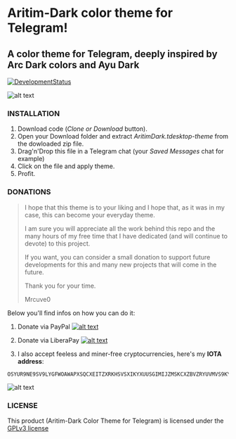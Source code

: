 # Aritim-Dark color theme for Telegram!

## A color theme for Telegram, deeply inspired by Arc Dark colors and Ayu Dark 

[![DevelopmentStatus](https://img.shields.io/badge/Development-Ongoing-brightgreen.svg)](https://img.shields.io/badge/Development-Ongoing-brightgreen.svg)

![alt text](https://raw.githubusercontent.com/Mrcuve0/Aritim-Dark/master/telegramTheme/Telegram.png)

### **INSTALLATION**

1. Download code (*Clone or Download* button).
2. Open your Download folder and extract *AritimDark.tdesktop-theme* from the dowloaded zip file.
3. Drag'n'Drop this file in a Telegram chat (your *Saved Messages* chat for example)
4. Click on the file and apply theme.
5. Profit.

### **DONATIONS**

> I hope that this theme is to your liking and I hope that, as it was in my case, this can become your everyday theme.
>
> I am sure you will appreciate all the work behind this repo and the many hours of my free time that I have dedicated (and will continue to devote) to this project.
> 
> If you want, you can consider a small donation to support future developments for this and many new projects that will come in the future.
>
> Thank you for your time.
> 
>Mrcuve0

Below you'll find infos on how you can do it:

1. Donate via PayPal [![alt text](https://www.paypal.com/en_US/i/btn/btn_donate_LG.gif)](https://paypal.me/mrcuve0)

2. Donate via LiberaPay [![alt text](https://liberapay.com/assets/widgets/donate.svg)](https://liberapay.com/Mrcuve0/donate)

3. I also accept feeless and miner-free cryptocurrencies, here's my **IOTA address**:
```
OSYUR9NE9SV9LYGFWOAWAPXSQCXEITZXRKHSVSXIKYXUUSGIMIJZMSKCXZBVZRYUVMVS9KYNENVZVVULADJWOUUYBX
```
![alt text](https://raw.githubusercontent.com/Mrcuve0/Aritim-Dark-KDE/master/QRCode.jpg)

### **LICENSE**
This product (Aritim-Dark Color Theme for Telegram) is licensed under the [GPLv3 license](https://github.com/Mrcuve0/Aritim-Dark/blob/master/telegramTheme/LICENSE)
